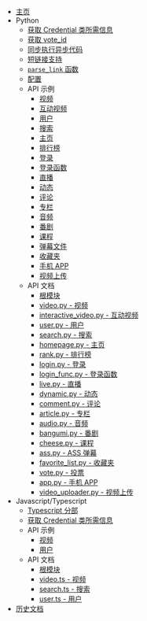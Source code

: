 + [主页](/)
+ Python
  + [获取 Credential 类所需信息](/get-credential.md)
  + [获取 vote_id](/vote_id.md)
  + [同步执行异步代码](/sync-executor.md)
  + [短链接支持](/b23tv.md)
  + [`parse_link` 函数](/parse_link.md)
  + [配置](/configuration.md)
  + API 示例
      + [视频](/examples/video.md)
      + [互动视频](/examples/interactive_video.md)
      + [用户](/examples/user.md)
      + [搜索](/examples/search.md)
      + [主页](/examples/homepage.md)
      + [排行榜](/examples/rank.md)
      + [登录](/examples/login.md)
      + [登录函数](/examples/login_func.md)
      + [直播](/examples/live.md)
      + [动态](/examples/dynamic.md)
      + [评论](/examples/comment.md)
      + [专栏](/examples/article.md)
      + [音频](/examples/audio.md)
      + [番剧](/examples/bangumi.md)
      + [课程](/examples/cheese.md)
      + [弹幕文件](/examples/ass.md)
      + [收藏夹](/examples/favorite_list.md)
      + [手机 APP](/examples/app.md)
      + [视频上传](/examples/video_uploader.md)
  + API 文档
    + [根模块](/modules/bilibili_api.md)
    + [video.py - 视频](/modules/video.md)
    + [interactive_video.py - 互动视频](/modules/interactive_video.md)
    + [user.py - 用户](/modules/user.md)
    + [search.py - 搜索](/modules/search.md)
    + [homepage.py - 主页](/modules/homepage.md)
    + [rank.py - 排行榜](/modules/rank.md)
    + [login.py - 登录](/modules/login.md)
    + [login_func.py - 登录函数](/modules/login_func.md)
    + [live.py - 直播](/modules/live.md)
    + [dynamic.py - 动态](/modules/dynamic.md)
    + [comment.py - 评论](/modules/comment.md)
    + [article.py - 专栏](/modules/article.md)
    + [audio.py - 音频](/modules/audio.md)
    + [bangumi.py - 番剧](/modules/bangumi.md)
    + [cheese.py - 课程](/modules/cheese.md)
    + [ass.py - ASS 弹幕](/modules/ass.md)
    + [favorite_list.py - 收藏夹](/modules/favorite_list.md)
    + [vote.py - 投票](/modules/vote.md)
    + [app.py - 手机 APP](/modules/app.md)
    + [video_uploader.py - 视频上传](/modules/video_uploader.md)
+ Javascript/Typescript
  + [Typescript 分部](/README-ts.md)
  + [获取 Credential 类所需信息](/ts/get-credential.md)
  + API 示例
    + [视频](/ts/examples/video.md)
    + [用户](/ts/examples/user.md)
  + API 文档
    + [根模块](/ts/modules/bilibili-api.md)
    + [video.ts - 视频](/ts/modules/video.md)
    + [search.ts - 搜索](/ts/modules/search.md)
    + [user.ts - 用户](/ts/modules/user.md)
+ [历史文档](/history.md)
